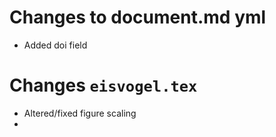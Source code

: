 # Changes to document.md yml
* Added doi field
# Changes `eisvogel.tex`
* Altered/fixed figure scaling
* 